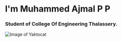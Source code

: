 # I'm Muhammed Ajmal P P
### Student of College Of Engineering Thalassery.

![Image of Yaktocat](https://octodex.github.com/images/yaktocat.png)
